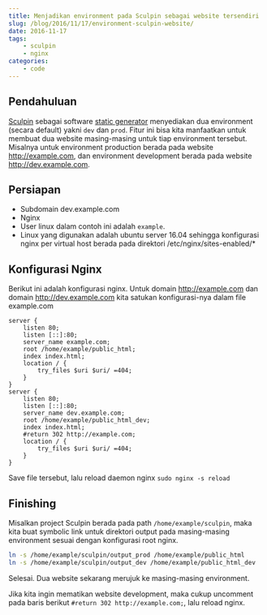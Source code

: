 ```yaml
---
title: Menjadikan environment pada Sculpin sebagai website tersendiri
slug: /blog/2016/11/17/environment-sculpin-website/
date: 2016-11-17
tags:
    - sculpin
    - nginx
categories:
    - code
---
```


## Pendahuluan

[Sculpin][1] sebagai software [static generator][2] menyediakan dua environment 
(secara default) yakni ```dev``` dan ```prod```. Fitur ini bisa kita manfaatkan 
untuk membuat dua website masing-masing untuk tiap environment tersebut. 
Misalnya untuk environment production berada pada website http://example.com, 
dan environment development berada pada website http://dev.example.com.

[1]: https://sculpin.io
[2]: https://www.staticgen.com

## Persiapan

- Subdomain dev.example.com
- Nginx
- User linux dalam contoh ini adalah ```example```.
- Linux yang digunakan adalah ubuntu server 16.04 sehingga konfigurasi
  nginx per virtual host berada pada direktori /etc/nginx/sites-enabled/*

## Konfigurasi Nginx

Berikut ini adalah konfigurasi nginx. Untuk domain http://example.com dan domain
http://dev.example.com kita satukan konfigurasi-nya dalam file example.com

```
server {
	listen 80;
	listen [::]:80;
	server_name example.com;
	root /home/example/public_html;
	index index.html;
	location / {
		try_files $uri $uri/ =404;
	}
}
server {
	listen 80;
	listen [::]:80;
	server_name dev.example.com;
	root /home/example/public_html_dev;
	index index.html;
	#return 302 http://example.com;
	location / {
		try_files $uri $uri/ =404;
	}
}
```

Save file tersebut, lalu reload daemon nginx 
``` sudo nginx -s reload ```

## Finishing

Misalkan project Sculpin berada pada path ```/home/example/sculpin```, maka kita 
buat symbolic link untuk direktori output pada masing-masing environment 
sesuai dengan konfigurasi root nginx.

```sh
ln -s /home/example/sculpin/output_prod /home/example/public_html
ln -s /home/example/sculpin/output_dev /home/example/public_html_dev
```

Selesai. Dua website sekarang merujuk ke masing-masing environment.

Jika kita ingin mematikan website development, maka cukup uncomment pada baris
berikut ```#return 302 http://example.com;```, lalu reload nginx.